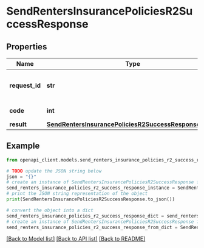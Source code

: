 # SendRentersInsurancePoliciesR2SuccessResponse


## Properties

Name | Type | Description | Notes
------------ | ------------- | ------------- | -------------
**request_id** | **str** | Unique identifier for the request | 
**code** | **int** | Response status code | 
**result** | [**SendRentersInsurancePoliciesR2SuccessResponseResult**](SendRentersInsurancePoliciesR2SuccessResponseResult.md) |  | 

## Example

```python
from openapi_client.models.send_renters_insurance_policies_r2_success_response import SendRentersInsurancePoliciesR2SuccessResponse

# TODO update the JSON string below
json = "{}"
# create an instance of SendRentersInsurancePoliciesR2SuccessResponse from a JSON string
send_renters_insurance_policies_r2_success_response_instance = SendRentersInsurancePoliciesR2SuccessResponse.from_json(json)
# print the JSON string representation of the object
print(SendRentersInsurancePoliciesR2SuccessResponse.to_json())

# convert the object into a dict
send_renters_insurance_policies_r2_success_response_dict = send_renters_insurance_policies_r2_success_response_instance.to_dict()
# create an instance of SendRentersInsurancePoliciesR2SuccessResponse from a dict
send_renters_insurance_policies_r2_success_response_from_dict = SendRentersInsurancePoliciesR2SuccessResponse.from_dict(send_renters_insurance_policies_r2_success_response_dict)
```
[[Back to Model list]](../README.md#documentation-for-models) [[Back to API list]](../README.md#documentation-for-api-endpoints) [[Back to README]](../README.md)


